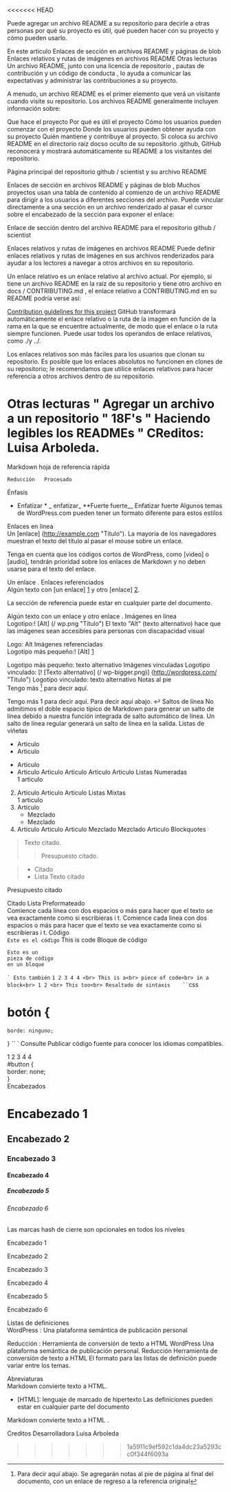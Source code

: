 <<<<<<< HEAD

Puede agregar un archivo README a su repositorio para decirle a otras personas por qué su proyecto es útil, qué pueden hacer con su proyecto y cómo pueden usarlo.

En este articulo
Enlaces de sección en archivos README y páginas de blob
Enlaces relativos y rutas de imágenes en archivos README
Otras lecturas
Un archivo README, junto con una licencia de repositorio , pautas de contribución y un código de conducta , lo ayuda a comunicar las expectativas y administrar las contribuciones a su proyecto.

A menudo, un archivo README es el primer elemento que verá un visitante cuando visite su repositorio. Los archivos README generalmente incluyen información sobre:

Que hace el proyecto
Por qué es útil el proyecto
Cómo los usuarios pueden comenzar con el proyecto
Donde los usuarios pueden obtener ayuda con su proyecto
Quién mantiene y contribuye al proyecto.
Si coloca su archivo README en el directorio raíz docso oculto de su repositorio .github, GitHub reconocerá y mostrará automáticamente su README a los visitantes del repositorio.

Página principal del repositorio github / scientist y su archivo README

Enlaces de sección en archivos README y páginas de blob
Muchos proyectos usan una tabla de contenido al comienzo de un archivo README para dirigir a los usuarios a diferentes secciones del archivo. Puede vincular directamente a una sección en un archivo renderizado al pasar el cursor sobre el encabezado de la sección para exponer el enlace:

Enlace de sección dentro del archivo README para el repositorio github / scientist

Enlaces relativos y rutas de imágenes en archivos README
Puede definir enlaces relativos y rutas de imágenes en sus archivos renderizados para ayudar a los lectores a navegar a otros archivos en su repositorio.

Un enlace relativo es un enlace relativo al archivo actual. Por ejemplo, si tiene un archivo README en la raíz de su repositorio y tiene otro archivo en docs / CONTRIBUTING.md , el enlace relativo a CONTRIBUTING.md en su README podría verse así:

[Contribution guidelines for this project](docs/CONTRIBUTING.md)
GitHub transformará automáticamente el enlace relativo o la ruta de la imagen en función de la rama en la que se encuentre actualmente, de modo que el enlace o la ruta siempre funcionen. Puede usar todos los operandos de enlace relativos, como ./y ../.

Los enlaces relativos son más fáciles para los usuarios que clonan su repositorio. Es posible que los enlaces absolutos no funcionen en clones de su repositorio; le recomendamos que utilice enlaces relativos para hacer referencia a otros archivos dentro de su repositorio.

Otras lecturas
" Agregar un archivo a un repositorio "
18F's " Haciendo legibles los READMEs "
CReditos:
Luisa Arboleda.
=======
Markdown hoja de referencia rápida

	Reducción	Procesado
Énfasis	
* Enfatizar * _ enfatizar_
**Fuerte fuerte__
Enfatizar
fuerte
Algunos temas de WordPress.com pueden tener un formato diferente para estos estilos

Enlaces en linea	
Un [enlace] (http://example.com "Título").
La mayoría de los navegadores muestran el texto del título al pasar el mouse sobre un enlace.

Tenga en cuenta que los códigos cortos de WordPress, como [video] o [audio], tendrán prioridad sobre los enlaces de Markdown y no deben usarse para el texto del enlace.

Un enlace .
Enlaces referenciados	
Algún texto con [un enlace] [1] y
otro [enlace] [2].

[1]: http://example.com/ "Título"
[2]: http://example.org/ "Título"
La sección de referencia puede estar en cualquier parte del documento.

Algún texto con un enlace y otro enlace .
Imágenes en línea	
Logotipo:! [Alt] (/ wp.png "Título")
El texto "Alt" (texto alternativo) hace que las imágenes sean accesibles para personas con discapacidad visual

Logo: Alt
Imágenes referenciadas	
Logotipo más pequeño:! [Alt] [1]

[1]: /wp-smaller.png "Título"
Logotipo más pequeño: texto alternativo
Imágenes vinculadas	
Logotipo vinculado: [! [Texto alternativo] (/ wp-bigger.png)]
(http://wordpress.com/ "Título")
Logotipo vinculado: texto alternativo
Notas al pie	
Tengo más [^ 1] para decir aquí.

[^ 1]: Para decir aquí abajo.
Se agregarán notas al pie de página al final del documento, con un enlace de regreso a la referencia original

Tengo más 1 para decir aquí.
Para decir aquí abajo. ↩
Saltos de línea	No admitimos el doble espacio típico de Markdown para generar un salto de línea debido a nuestra función integrada de salto automático de línea. Un salto de línea regular generará un salto de línea en la salida.	
Listas de viñetas	
* Articulo
* Articulo
- Articulo
- Articulo
Articulo
Articulo
Articulo
Articulo
Listas Numeradas	
1 articulo
2. Artículo
Articulo
Articulo
Listas Mixtas	
1 articulo
2. Artículo
   * Mezclado
   * Mezclado  
3. Artículo
Articulo
Articulo
Mezclado
Mezclado
Articulo
Blockquotes	
> Texto citado.
>> Presupuesto citado.

> * Citado 
> * Lista
Texto citado

Presupuesto citado

Citado
Lista
Preformateado	
  Comience cada línea con 
  dos espacios o más para 
  hacer que el texto se vea
  exactamente 
  como si escribieras i
  t.
Comience cada línea con 
dos espacios o más para 
hacer que el texto se vea
exactamente 
como si escribieras i
t.
Código	
`Este es el código`
This is code
Bloque de código	
~~~~
Esto es un 
pieza de código 
en un bloque
~~~~

`` `
Esto también
`` `
1
2
3
4 4
<br>
This is a<br>
piece of code<br>
in a block<br>
1
2
<br>
This too<br>
Resaltado de sintaxis	
`` `css
# botón {
    borde: ninguno;
}
`` `
Consulte Publicar código fuente para conocer los idiomas compatibles.

1
2
3
4 4
<br>
#button {<br>
    border: none;<br>
}<br>
Encabezados	
# Encabezado 1
## Encabezado 2
### Encabezado 3 
#### Encabezado 4 ####
##### Encabezado 5 #####
###### Encabezado 6 ######
Las marcas hash de cierre son opcionales en todos los niveles

Encabezado 1

Encabezado 2

Encabezado 3

Encabezado 4

Encabezado 5

Encabezado 6

Listas de definiciones	
WordPress
: Una plataforma semántica de publicación personal 

Reducción
: Herramienta de conversión de texto a HTML
WordPress
Una plataforma semántica de publicación personal.
Reducción
Herramienta de conversión de texto a HTML
El formato para las listas de definición puede variar entre los temas.

Abreviaturas	
Markdown convierte texto a HTML.

* [HTML]: lenguaje de marcado de hipertexto
Las definiciones pueden estar en cualquier parte del documento

Markdown convierte texto a HTML .

Creditos
Desarrolladora
Luisa Arboleda
>>>>>>> 1a5911c9ef592c1da4dc23a5293cc0f344f6093a
